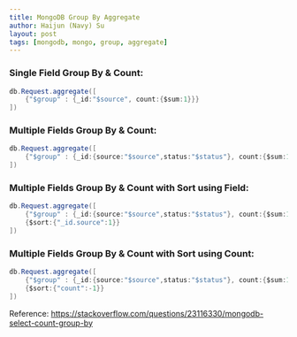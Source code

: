 ```yaml
---
title: MongoDB Group By Aggregate
author: Haijun (Navy) Su
layout: post
tags: [mongodb, mongo, group, aggregate]
---
```



### Single Field Group By & Count:

```java
db.Request.aggregate([
    {"$group" : {_id:"$source", count:{$sum:1}}}
])
```

### Multiple Fields Group By & Count:

```java
db.Request.aggregate([
    {"$group" : {_id:{source:"$source",status:"$status"}, count:{$sum:1}}}
])
```

### Multiple Fields Group By & Count with Sort using Field:

```java
db.Request.aggregate([
    {"$group" : {_id:{source:"$source",status:"$status"}, count:{$sum:1}}},
    {$sort:{"_id.source":1}}
])
```

### Multiple Fields Group By & Count with Sort using Count:

```java
db.Request.aggregate([
    {"$group" : {_id:{source:"$source",status:"$status"}, count:{$sum:1}}},
    {$sort:{"count":-1}}
])
```

Reference:
<https://stackoverflow.com/questions/23116330/mongodb-select-count-group-by>
